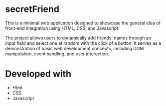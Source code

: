 # secretFriend

This is a minimal web application designed to showcase the general idea of front-end integration using HTML, CSS, and Javascript. 

The project allows users to dynamically add friends' names through an input field and select one at random with the click of a button. It serves as a demonstration of basic web development concepts, including DOM manipulation, event handling, and user interaction.

# Developed with

- Html
- CSS
- Javascript




